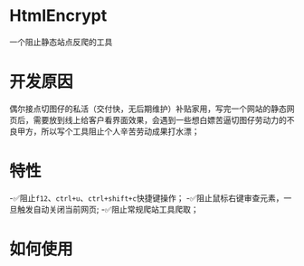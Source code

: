 # HtmlEncrypt
一个阻止静态站点反爬的工具

# 开发原因

偶尔接点切图仔的私活（交付快，无后期维护）补贴家用，写完一个网站的静态网页后，需要放到线上给客户看界面效果，会遇到一些想白嫖苦逼切图仔劳动力的不良甲方，所以写个工具阻止个人辛苦劳动成果打水漂；

# 特性

-✅阻止`f12`、`ctrl+u`、`ctrl+shift+c`快捷键操作；
-✅阻止鼠标右键审查元素，一旦触发自动关闭当前网页;
-✅阻止常规爬站工具爬取；

# 如何使用

  